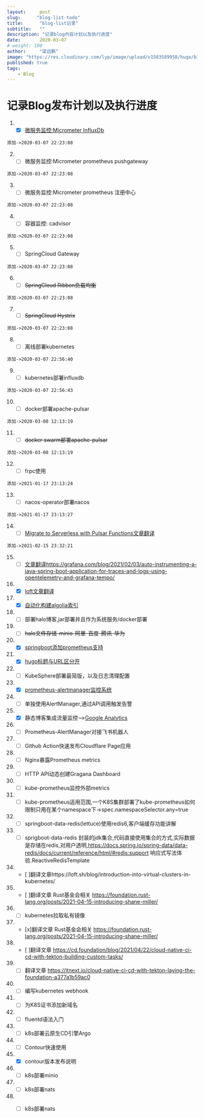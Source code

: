 ```yaml
---
layout:     post 
slug:      "blog-list-todo"
title:      "blog-list记录"
subtitle:   ""
description: "记录blog内容计划以及执行进度"
date:       2020-03-07
# weight: 100
author:     "梁远鹏"
image: "https://res.cloudinary.com/lyp/image/upload/v1583589958/hugo/blog.github.io/pembroke-welsh-corgi-lying-on-the-sand-under-white-cloud-164186.jpg"
published: true
tags:
    - Blog
---
```


# 记录Blog发布计划以及执行进度

1. - [x] [微服务监控:Micrometer InfluxDb](https://liangyuanpeng.com/post/springboot-micrometer-influx/)  
```
添加->2020-03-07 22:23:08   
```

2. - [  ] 微服务监控:Micrometer prometheus pushgateway  
```
添加->2020-03-07 22:23:08   
```

3. - [ ] 微服务监控:Micrometer prometheus 注册中心  
 ```
添加->2020-03-07 22:23:08   
``` 
4. - [ ] 容器监控: cadvisor  
```
添加->2020-03-07 22:23:08   
```  
5. - [ ] SpringCloud Gateway  
```
添加->2020-03-07 22:23:08   
```  
6. - [ ] ~~SpringCloud Ribbon负载均衡~~  
```
添加->2020-03-07 22:23:08   
```  
7. - [ ] ~~SpringCloud Hystrix~~  
```
添加->2020-03-07 22:23:08   
```  
8. - [ ] 离线部署kubernetes  
```
添加->2020-03-07 22:56:40   
```  
9. - [ ] kubernetes部署influxdb  
```
添加->2020-03-07 22:56:43   
```  
10. - [ ] docker部署apache-pulsar  
```
添加->2020-03-08 12:13:19   
```  
11. - [ ] ~~docker swarm部署apache-pulsar~~  
```
添加->2020-03-08 12:13:19   
```  
12. - [ ] frpc使用  
```
添加->2021-01-17 23:13:24  
```  
13. - [ ] nacos-operator部署nacos
```
添加->2021-01-17 23:13:27   
```  
14. - [ ] [Migrate to Serverless with Pulsar Functions文章翻译](https://streamnative.io/en/blog/tech/2021-02-10-migrate-to-serverless-with-pulsar-functions)  
```
添加->2021-02-15 23:32:21   
```  
15. - [ ] [文章翻译https://grafana.com/blog/2021/02/03/auto-instrumenting-a-java-spring-boot-application-for-traces-and-logs-using-opentelemetry-and-grafana-tempo/](https://grafana.com/blog/2021/02/03/auto-instrumenting-a-java-spring-boot-application-for-traces-and-logs-using-opentelemetry-and-grafana-tempo/)

16. - [x] [loft文章翻译](https://loft.sh/blog/kubernetes-multi-tenancy-best-practices-guide/)  

17. - [x] [自动化构建algolia索引](https://liangyuanpeng.com/post/auto-build-algolia-index/)  

18. - [ ] 部署halo博客,jar部署并且作为系统服务/docker部署

19. - [ ] ~~halo文件存储-minio-阿里-百度-腾讯-华为~~  

20. - [x] [springboot添加prometheus支持](https://liangyuanpeng.com/post/springboot-support-prometheus/)  

21. - [x] [hugo标题与URL区分开](https://liangyuanpeng.com/post/hugo-slug-url/)

22. - [ ] KubeSphere部署最简版，以及日志清理配置  

23. - [x] [prometheus-alertmanager监控系统](https://liangyuanpeng.com/post/prometheus-alertmanager-monitoring-quickstart/)  

24. - [ ] 单独使用AlertManager,通过API调用触发告警  

25. - [x] 静态博客集成流量监控-->[Google Analytics](https://analytics.google.com/analytics/web/)  

24. - [ ] Prometheus-AlertManager对接飞书机器人  

25. - [ ] Github Action快速发布Cloudflare Page应用  

26. - [ ] Nginx暴露Prometheus metrics  

27. - [ ] HTTP API动态创建Gragana Dashboard  

28. - [ ] kube-prometheus监控外部metrics  

29. - [ ] kube-prometheus适用范围,一个K8S集群部署了kube-prometheus如何限制只用在某个namespace下->spec.namespaceSelector.any=true  

30. - [ ] springboot-data-redis(lettuce)使用redis6,客户端缓存功能讲解  

31. - [ ] sprigboot-data-redis 封装的jdk集合,代码直接使用集合的方式,实际数据是存储在redis,对用户透明,https://docs.spring.io/spring-data/data-redis/docs/current/reference/html/#redis:support  响应式写法体验.ReactiveRedisTemplate

32. - [ ]翻译文章https://loft.sh/blog/introduction-into-virtual-clusters-in-kubernetes/  

33. - [ ]翻译文章 Rust基金会相关 https://foundation.rust-lang.org/posts/2021-04-15-introducing-shane-miller/  

33. - [ ] kubernetes拉取私有镜像

34. - [x]翻译文章 Rust基金会相关 https://foundation.rust-lang.org/posts/2021-04-15-introducing-shane-miller/

35. - [ ]翻译文章 https://cd.foundation/blog/2021/04/22/cloud-native-ci-cd-with-tekton-building-custom-tasks/  

36. - [ ] 翻译文章 https://itnext.io/cloud-native-ci-cd-with-tekton-laying-the-foundation-a377a1b59ac0  

37. - [ ] 编写kubernetes webhook  

38. - [ ] 为K8S证书添加新域名  

39. - [ ] fluentd语法入门  

40. - [ ] k8s部署云原生CD引擎Argo

41. - [ ] Contour快速使用  

42. - [x] contour版本发布说明   

43. - [ ] k8s部署minio

44. - [ ] k8s部署nats  

45. - [ ] k8s部署nats

